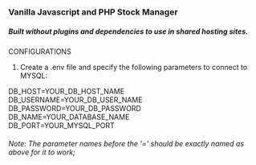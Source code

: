 ### Vanilla Javascript and PHP Stock Manager

##### Built without plugins and dependencies to use in shared hosting sites.

CONFIGURATIONS

1. Create a .env file and specify the following parameters to connect to MYSQL:

DB_HOST=YOUR_DB_HOST_NAME  
DB_USERNAME=YOUR_DB_USER_NAME  
DB_PASSWORD=YOUR_DB_PASSWORD  
DB_NAME=YOUR_DATABASE_NAME  
DB_PORT=YOUR_MYSQL_PORT

###### Note: The parameter names before the '=' should be exactly named as above for it to work;

